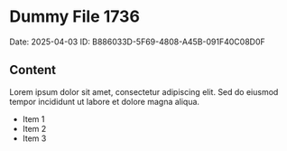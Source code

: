 # Dummy File 1736

Date: 2025-04-03
ID: B886033D-5F69-4808-A45B-091F40C08D0F

## Content

Lorem ipsum dolor sit amet, consectetur adipiscing elit.
Sed do eiusmod tempor incididunt ut labore et dolore magna aliqua.

* Item 1
* Item 2
* Item 3
